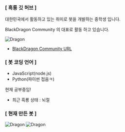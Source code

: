 ### [ 흑룡 깃 허브 ]

대한민국에서 활동하고 있는 취미로 봇을 개발하는 중학생 입니다.

BlackDragon Community 의 대표로 활동 하고 있습니다. 

![Dragon](https://cdn.discordapp.com/attachments/772423311442837534/776502884274536488/25.png)

* [BlackDragon Community URL](httpsdiscord.ggXCpAAYY)

### [ 봇 코딩 언어 ]

* JavaScript(node.js)
* Python(파이썬 접음ㅋ)

현재 공부중임!

* 최근 흑룡 상태 : 뇌절

### [ 현재 만든 봇 ]

![Dragon](https://cdn.discordapp.com/attachments/772423311442837534/777185250979086346/1.png)
![Dragon](https://cdn.discordapp.com/attachments/772423311442837534/777185249687502858/2.png)
